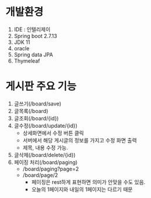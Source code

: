 # 개발환경
1. IDE : 인텔리제이
2. Spring boot 2.7.13
3. JDK 11
4. oracle
5. Spring data JPA
6. Thymeleaf

# 게시판 주요 기능
1. 글쓰기(/board/save)
2. 글목록(/board)
3. 글조회(/board/{id})
4. 글수정(/board/update/{id})
   - 상세화면에서 수정 버튼 클릭
   - 서버에서 해당 게시글의 정보를 가지고 수정 화면 출력
   - 제목, 내용 수정 가능. 
5. 글삭제(/board/delete/{id})
6. 페이징 처리(/board/paging)
   - /board/paging?page=2
   - /board/page/2
     - 페이징은 rest하게 표현하면 의미가 안맞을 수도 있음.
     - 오늘의 1페이지와 내일의 1페이지는 다르기 때문

